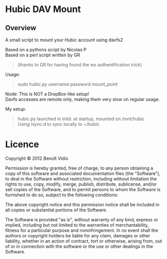 # Hubic DAV Mount

## Overview

A small script to mount your Hubic account using davfs2

Based on a pythons script by Nicolas P  
Based on a perl script written by GR  
>	(thanks to GR for having found the ws authentification trick)   

Usage:  
>	sudo hubic.py username password mount_point

Node: This is NOT a DropBox-like setup!  
Davfs accesses are remote only, making them very slow on regular usage.

My setup:  
>	hubic.py launched in initd. at startup, mounted on /mnt/hubic  
>	Using lsync.d to sync locally to ~/hubic   




# Licence
 Copyright © 2012 Benoît Vidis

Permission is hereby granted, free of charge, to any person obtaining a copy of this software and associated documentation files (the "Software"), to deal in the Software without restriction, including without limitation the rights to use, copy, modify, merge, publish, distribute, sublicense, and/or sell copies of the Software, and to permit persons to whom the Software is furnished to do so, subject to the following conditions:

The above copyright notice and this permission notice shall be included in all copies or substantial portions of the Software.

The Software is provided "as is", without warranty of any kind, express or implied, including but not limited to the warranties of merchantability, fitness for a particular purpose and noninfringement. In no event shall the authors or copyright holders be liable for any claim, damages or other liability, whether in an action of contract, tort or otherwise, arising from, out of or in connection with the software or the use or other dealings in the Software.
